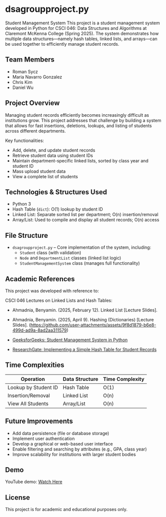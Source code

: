 # dsagroupproject.py
Student Management System
This project is a student management system developed in Python for CSCI 046: Data Structures and Algorithms at Claremont McKenna College (Spring 2025). The system demonstrates how multiple data structures—namely hash tables, linked lists, and arrays—can be used together to efficiently manage student records.

## Team Members
- Roman Sycz 
- Maria Navarro Gonzalez  
- Chris Kim   
- Daniel Wu  

## Project Overview

Managing student records efficiently becomes increasingly difficult as institutions grow. This project addresses that challenge by building a system that allows for fast insertions, deletions, lookups, and listing of students across different departments.

Key functionalities:
- Add, delete, and update student records
- Retrieve student data using student IDs
- Maintain department-specific linked lists, sorted by class year and student ID
- Mass upload student data
- View a complete list of students

## Technologies & Structures Used

- Python 3
- Hash Table (`dict`): O(1) lookup by student ID
- Linked List: Separate sorted list per department; O(n) insertion/removal
- Array/List: Used to compile and display all student records; O(n) access

## File Structure

- `dsagroupproject.py` – Core implementation of the system, including:
  - `Student` class (with validation)
  - `Node` and `DepartmentList` classes (linked list logic)
  - `StudentManagementSystem` class (manages full functionality)

## Academic References

This project was developed with reference to:

CSCI 046 Lectures on Linked Lists and Hash Tables:
- Ahmadnia, Benyamin. (2025, February 12). Linked List [Lecture Slides].
- Ahmadnia, Benyamin. (2025, April 9). Hashing (Dictionaries) [Lecture Slides].
(https://github.com/user-attachments/assets/9f8d1879-b6e8-499d-ad9a-8ad2aa311579)

- [GeeksforGeeks: Student Management System in Python](https://www.geeksforgeeks.org/student-management-system-in-python/)
- [ResearchGate: Implementing a Simple Hash Table for Student Records](https://www.researchgate.net/publication/382366177_Implementing_a_Simple_Hash_Table_for_Student_Records)

## Time Complexities

| Operation               | Data Structure     | Time Complexity |
|------------------------|--------------------|------------------|
| Lookup by Student ID   | Hash Table         | O(1)             |
| Insertion/Removal      | Linked List        | O(n)             |
| View All Students      | Array/List         | O(n)             |

## Future Improvements

- Add data persistence (file or database storage)
- Implement user authentication
- Develop a graphical or web-based user interface
- Enable filtering and searching by attributes (e.g., GPA, class year)
- Improve scalability for institutions with larger student bodies

## Demo

YouTube demo: [Watch Here](https://www.youtube.com/watch?v=3-X2f8QZuGU)

## License

This project is for academic and educational purposes only.
